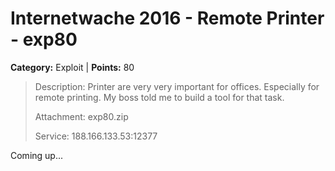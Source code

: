# Internetwache 2016 - Remote Printer - exp80

**Category:** Exploit |
**Points:** 80 

> Description: Printer are very very important for offices. Especially for remote printing. My boss told me to build a tool for that task.
>
> Attachment: exp80.zip
>
> Service: 188.166.133.53:12377 

Coming up...
